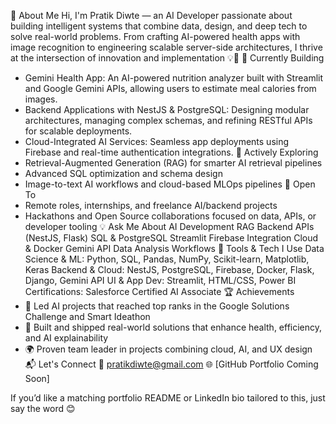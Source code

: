 🚀 About Me
Hi, I'm Pratik Diwte — an AI Developer passionate about building intelligent systems that combine data, design, and deep tech to solve real-world problems. From crafting AI-powered health apps with image recognition to engineering scalable server-side architectures, I thrive at the intersection of innovation and implementation 💡🚀
🔭 Currently Building
- Gemini Health App: An AI-powered nutrition analyzer built with Streamlit and Google Gemini APIs, allowing users to estimate meal calories from images.
- Backend Applications with NestJS & PostgreSQL: Designing modular architectures, managing complex schemas, and refining RESTful APIs for scalable deployments.
- Cloud-Integrated AI Services: Seamless app deployments using Firebase and real-time authentication integrations.
🌱 Actively Exploring
- Retrieval-Augmented Generation (RAG) for smarter AI retrieval pipelines
- Advanced SQL optimization and schema design
- Image-to-text AI workflows and cloud-based MLOps pipelines
🤝 Open To
- Remote roles, internships, and freelance AI/backend projects
- Hackathons and Open Source collaborations focused on data, APIs, or developer tooling
💡 Ask Me About
AI Development  RAG  Backend APIs (NestJS, Flask)  SQL & PostgreSQL  Streamlit  Firebase Integration  Cloud & Docker  Gemini API  Data Analysis Workflows
🧠 Tools & Tech I Use
Data Science & ML: Python, SQL, Pandas, NumPy, Scikit-learn, Matplotlib, Keras
Backend & Cloud: NestJS, PostgreSQL, Firebase, Docker, Flask, Django, Gemini API
UI & App Dev: Streamlit, HTML/CSS, Power BI
Certifications: Salesforce Certified AI Associate
🏆 Achievements
- 🥇 Led AI projects that reached top ranks in the Google Solutions Challenge and Smart Ideathon
- 🤖 Built and shipped real-world solutions that enhance health, efficiency, and AI explainability
- 🌍 Proven team leader in projects combining cloud, AI, and UX design
📬 Let's Connect
📧 pratikdiwte@gmail.com
🌐 [GitHub Portfolio Coming Soon]

If you’d like a matching portfolio README or LinkedIn bio tailored to this, just say the word 😊
